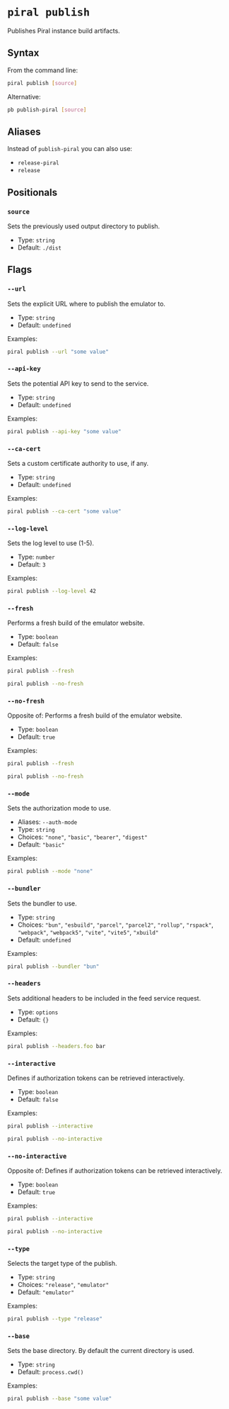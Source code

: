 # `piral publish`

Publishes Piral instance build artifacts.

## Syntax

From the command line:

```sh
piral publish [source]
```

Alternative:

```sh
pb publish-piral [source]
```

## Aliases

Instead of `publish-piral` you can also use:

- `release-piral`
- `release`

## Positionals

### `source`

Sets the previously used output directory to publish.

- Type: `string`
- Default: `./dist`

## Flags

### `--url`

Sets the explicit URL where to publish the emulator to.

- Type: `string`
- Default: `undefined`

Examples:

```sh
piral publish --url "some value"
```

### `--api-key`

Sets the potential API key to send to the service.

- Type: `string`
- Default: `undefined`

Examples:

```sh
piral publish --api-key "some value"
```

### `--ca-cert`

Sets a custom certificate authority to use, if any.

- Type: `string`
- Default: `undefined`

Examples:

```sh
piral publish --ca-cert "some value"
```

### `--log-level`

Sets the log level to use (1-5).

- Type: `number`
- Default: `3`

Examples:

```sh
piral publish --log-level 42
```

### `--fresh`

Performs a fresh build of the emulator website.

- Type: `boolean`
- Default: `false`

Examples:

```sh
piral publish --fresh
```

```sh
piral publish --no-fresh
```

### `--no-fresh`

Opposite of:
Performs a fresh build of the emulator website.

- Type: `boolean`
- Default: `true`

Examples:

```sh
piral publish --fresh
```

```sh
piral publish --no-fresh
```

### `--mode`

Sets the authorization mode to use.

- Aliases: `--auth-mode`
- Type: `string`
- Choices: `"none"`, `"basic"`, `"bearer"`, `"digest"`
- Default: `"basic"`

Examples:

```sh
piral publish --mode "none"
```

### `--bundler`

Sets the bundler to use.

- Type: `string`
- Choices: `"bun"`, `"esbuild"`, `"parcel"`, `"parcel2"`, `"rollup"`, `"rspack"`, `"webpack"`, `"webpack5"`, `"vite"`, `"vite5"`, `"xbuild"`
- Default: `undefined`

Examples:

```sh
piral publish --bundler "bun"
```

### `--headers`

Sets additional headers to be included in the feed service request.

- Type: `options`
- Default: `{}`

Examples:

```sh
piral publish --headers.foo bar
```

### `--interactive`

Defines if authorization tokens can be retrieved interactively.

- Type: `boolean`
- Default: `false`

Examples:

```sh
piral publish --interactive
```

```sh
piral publish --no-interactive
```

### `--no-interactive`

Opposite of:
Defines if authorization tokens can be retrieved interactively.

- Type: `boolean`
- Default: `true`

Examples:

```sh
piral publish --interactive
```

```sh
piral publish --no-interactive
```

### `--type`

Selects the target type of the publish.

- Type: `string`
- Choices: `"release"`, `"emulator"`
- Default: `"emulator"`

Examples:

```sh
piral publish --type "release"
```

### `--base`

Sets the base directory. By default the current directory is used.

- Type: `string`
- Default: `process.cwd()`

Examples:

```sh
piral publish --base "some value"
```
